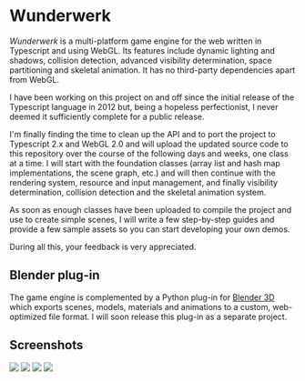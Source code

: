 Wunderwerk
==========

*Wunderwerk* is a multi-platform game engine for the web written in Typescript and using WebGL. Its features include dynamic lighting and shadows, collision detection, advanced visibility determination, space partitioning and skeletal animation. It has no third-party dependencies apart from WebGL.

I have been working on this project on and off since the initial release of the Typescript language in 2012 but, being a hopeless perfectionist, I never deemed it sufficiently complete for a public release.

I'm finally finding the time to clean up the API and to port the project to Typescript 2.x and WebGL 2.0 and will upload the updated source code to this repository over the course of the following days and weeks, one class at a time. I will start with the foundation classes (array list and hash map implementations, the scene graph, etc.) and will then continue with the rendering system, resource and input management, and finally visibility determination, collision detection and the skeletal animation system.

As soon as enough classes have been uploaded to compile the project and use to create simple scenes, I will write a few step-by-step guides and provide a few sample assets so you can start developing your own demos.

During all this, your feedback is very appreciated.

Blender plug-in
---------------

The game engine is complemented by a Python plug-in for [Blender 3D](https://www.blender.org/) which exports scenes, models, materials and animations to a custom, web-optimized file format. I will soon release this plug-in as a separate project.

Screenshots
-----------
![](http://vexator.gienah.uberspace.de/demo/screens/01.jpg)
![](http://vexator.gienah.uberspace.de/demo/screens/02.jpg)
![](http://vexator.gienah.uberspace.de/demo/screens/03.jpg)
![](http://vexator.gienah.uberspace.de/demo/screens/04.jpg)

